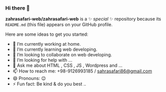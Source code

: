 ### Hi there 👋

**zahrasafari-web/zahrasafari-web** is a ✨ _special_ ✨ repository because its `README.md` (this file) appears on your GitHub profile.

Here are some ideas to get you started:

- 🔭 I’m currently working at home.
- 🌱 I’m currently learning web developing.
- 👯 I’m looking to collaborate on web developing.
- 🤔 I’m looking for help with ...
- 💬 Ask me about HTML , CSS , JS , Wordpress and ...
- 📫 How to reach me: +98-9126993185 / sahrasafari86@gmail.com
- 😄 Pronouns: 😉
- ⚡ Fun fact: Be kind & do you best ..
